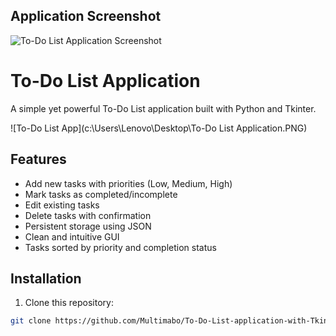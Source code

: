 ## Application Screenshot

![To-Do List Application Screenshot](../To-Do%20List%20Application.PNG)
# To-Do List Application

A simple yet powerful To-Do List application built with Python and Tkinter.

![To-Do List App](c:\Users\Lenovo\Desktop\To-Do List Application.PNG)

## Features

- Add new tasks with priorities (Low, Medium, High)
- Mark tasks as completed/incomplete
- Edit existing tasks
- Delete tasks with confirmation
- Persistent storage using JSON
- Clean and intuitive GUI
- Tasks sorted by priority and completion status

## Installation

1. Clone this repository:
```bash
git clone https://github.com/Multimabo/To-Do-List-application-with-Tkinter.git